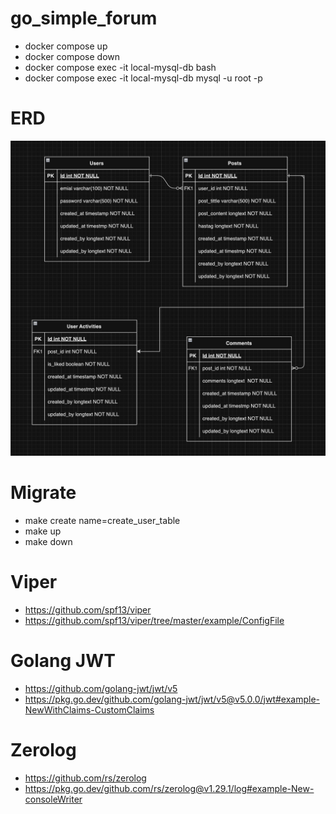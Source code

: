 # go_simple_forum

- docker compose up
- docker compose down
- docker compose exec -it local-mysql-db bash
- docker compose exec -it local-mysql-db mysql -u root -p

# ERD

![alt text](image.png)

# Migrate

- make create name=create_user_table
- make up
- make down

# Viper

- https://github.com/spf13/viper
- https://github.com/spf13/viper/tree/master/example/ConfigFile

# Golang JWT

- https://github.com/golang-jwt/jwt/v5
- https://pkg.go.dev/github.com/golang-jwt/jwt/v5@v5.0.0/jwt#example-NewWithClaims-CustomClaims

# Zerolog

- https://github.com/rs/zerolog
- https://pkg.go.dev/github.com/rs/zerolog@v1.29.1/log#example-New-consoleWriter
